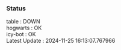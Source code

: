 ### Status


table : DOWN  
hogwarts : OK  
icy-bot : OK  
Latest Update : 2024-11-25 16:13:07.767966
